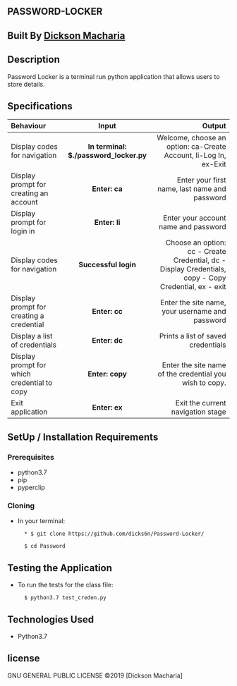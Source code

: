    ## PASSWORD-LOCKER

## Built By [Dickson Macharia](https://github.com/dicks6n/password-locker)

## Description
Password Locker is a terminal run python application that allows users to store details.
## Specifications
| Behaviour | Input | Output |
| :---------------- | :---------------: | ------------------: |
| Display codes for navigation | **In terminal: $./password_locker.py** | Welcome, choose an option: ca-Create Account, li-Log In, ex-Exit |
| Display prompt for creating an account | **Enter: ca** | Enter your first name, last name and password |
| Display prompt for login in | **Enter: li** | Enter your account name and password |
| Display codes for navigation | **Successful login** | Choose an option: cc - Create Credential, dc - Display Credentials, copy - Copy Credential, ex - exit |
| Display prompt for creating a credential | **Enter: cc** | Enter the site name, your username and password |
| Display a list of credentials | **Enter: dc** | Prints a list of saved credentials |
| Display prompt for which credential to copy | **Enter: copy** | Enter the site name of the credential you wish to copy. |
| Exit application | **Enter: ex** | Exit the current navigation stage |

## SetUp / Installation Requirements
### Prerequisites
* python3.7
* pip
* pyperclip


### Cloning
* In your terminal:
        
        * $ git clone https://github.com/dicks6n/Password-Locker/

        $ cd Password

## Testing the Application
* To run the tests for the class file:

        $ python3.7 test_creden.py
        
## Technologies Used
* Python3.7

## license
GNU GENERAL PUBLIC LICENSE &copy;2019 [Dickson Macharia]
